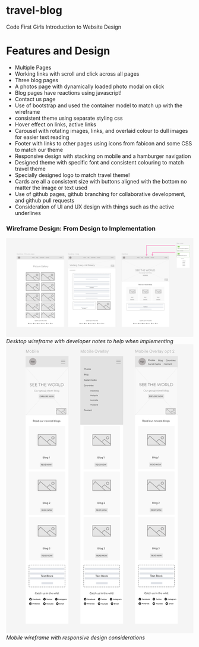 # travel-blog
Code First Girls Introduction to Website Design

# Features and Design

- Multiple Pages
- Working links with scroll and click across all pages
- Three blog pages
- A photos page with dynamically loaded photo modal on click
- Blog pages have reactions using javascript!
- Contact us page
- Use of bootstrap and used the container model to match up with the wireframe
- consistent theme using separate styling css
- Hover effect on links, active links
- Carousel with rotating images, links, and overlaid colour to dull images for easier text reading
- Footer with links to other pages using icons from fabicon and some CSS to match our theme
- Responsive design with stacking on mobile and a hamburger navigation
- Designed theme with specific font and consistent colouring to match travel theme
- Specially designed logo to match travel theme!
- Cards are all a consistent size with buttons aligned with the bottom no matter the image or text used
- Use of github pages, github branching for collaborative development, and github pull requests
- Consideration of UI and UX design with things such as the active underlines

### Wireframe Design: From Design to Implementation
![Desktop Wireframe](wireframe-desktop.png)
*Desktop wireframe with developer notes to help when implementing*
![Mobile Wireframe](wireframe-mobile.png)
*Mobile wireframe with responsive design considerations*
